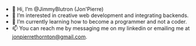 - 👋 Hi, I’m @JimmyBlutron (Jon'Pierre)
- 👀 I’m interested in creative web development and integrating backends.
- 🌱 I’m currently learning how to become a programmer and not a coder.
- 📫 You can reach me by messaging me on my linkedin or emailing me at jonpierrethornton@gmail.com.

<!---
JimmyBlutron/JimmyBlutron is a ✨ special ✨ repository because its `README.md` (this file) appears on your GitHub profile.
You can click the Preview link to take a look at your changes.
--->
